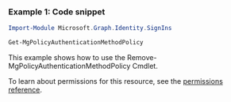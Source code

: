 ### Example 1: Code snippet

```powershellImport-Module Microsoft.Graph.Identity.SignIns

Get-MgPolicyAuthenticationMethodPolicy
```
This example shows how to use the Remove-MgPolicyAuthenticationMethodPolicy Cmdlet.
To learn about permissions for this resource, see the [permissions reference](/graph/permissions-reference).

